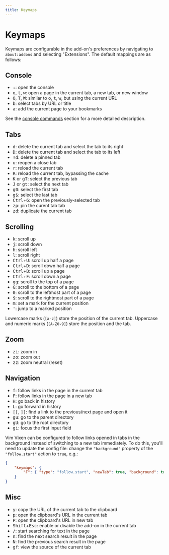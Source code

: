 ```yaml
---
title: Keymaps
---
```


# Keymaps

Keymaps are configurable in the add-on's preferences by navigating to `about:addons` and selecting "Extensions".
The default mappings are as follows:

## Console

- <kbd>:</kbd>: open the console
- <kbd>o</kbd>, <kbd>t</kbd>, <kbd>w</kbd>: open a page in the current tab, a new tab, or new window
- <kbd>O</kbd>, <kbd>T</kbd>, <kbd>W</kbd>: similar to <kbd>o</kbd>, <kbd>t</kbd>, <kbd>w</kbd>, but using the current URL
- <kbd>b</kbd>: select tabs by URL or title
- <kbd>a</kbd>: add the current page to your bookmarks

See the [console commands](./console_commands.html) section for a more detailed description.

## Tabs

- <kbd>d</kbd>: delete the current tab and select the tab to its right
- <kbd>D</kbd>: delete the current tab and select the tab to its left
- <kbd>!</kbd><kbd>d</kbd>: delete a pinned tab
- <kbd>u</kbd>: reopen a close tab
- <kbd>r</kbd>: reload the current tab
- <kbd>R</kbd>: reload the current tab, bypassing the cache
- <kbd>K</kbd> or <kbd>g</kbd><kbd>T</kbd>: select the previous tab
- <kbd>J</kbd> or <kbd>g</kbd><kbd>t</kbd>: select the next tab
- <kbd>g</kbd><kbd>0</kbd>: select the first tab
- <kbd>g</kbd><kbd>$</kbd>: select the last tab
- <kbd>Ctrl</kbd>+<kbd>6</kbd>: open the previously-selected tab
- <kbd>z</kbd><kbd>p</kbd>: pin the curent tab tab
- <kbd>z</kbd><kbd>d</kbd>: duplicate the current tab

## Scrolling

- <kbd>k</kbd>: scroll up
- <kbd>j</kbd>: scroll down
- <kbd>h</kbd>: scroll left
- <kbd>l</kbd>: scroll right
- <kbd>Ctrl</kbd>+<kbd>U</kbd>: scroll up half a page
- <kbd>Ctrl</kbd>+<kbd>D</kbd>: scroll down half a page
- <kbd>Ctrl</kbd>+<kbd>B</kbd>: scroll up a page
- <kbd>Ctrl</kbd>+<kbd>F</kbd>: scroll down a page
- <kbd>g</kbd><kbd>g</kbd>: scroll to the top of a page
- <kbd>G</kbd>: scroll to the bottom of a page
- <kbd>0</kbd>: scroll to the leftmost part of a page
- <kbd>$</kbd>: scroll to the rightmost part of a page
- <kbd>m</kbd>: set a mark for the current position
- <kbd>'</kbd>: jump to a marked position

Lowercase marks (`[a-z]`) store the position of the current tab. Uppercase and
numeric marks (`[A-Z0-9]`) store the position and the tab.

## Zoom

- <kbd>z</kbd><kbd>i</kbd>: zoom in
- <kbd>z</kbd><kbd>o</kbd>: zoom out
- <kbd>z</kbd><kbd>z</kbd>: zoom neutral (reset)

## Navigation

- <kbd>f</kbd>: follow links in the page in the current tab
- <kbd>F</kbd>: follow links in the page in a new tab
- <kbd>H</kbd>: go back in history
- <kbd>L</kbd>: go forward in history
- <kbd>[</kbd><kbd>[</kbd>, <kbd>]</kbd><kbd>]</kbd>: find a link to the previous/next page and open it
- <kbd>g</kbd><kbd>u</kbd>: go to the parent directory
- <kbd>g</kbd><kbd>U</kbd>: go to the root directory
- <kbd>g</kbd><kbd>i</kbd>: focus the first input field

Vim Vixen can be configured to follow links opened in tabs in the background
instead of switching to a new tab immediately. To do this, you'll need to update
the config file: change the `"background"` property of the `"follow.start"`
action to `true`, e.g.:

```json
{
    "keymaps": {
        "F": { "type": "follow.start", "newTab": true, "background": true }
    }
}
```

## Misc

- <kbd>y</kbd>: copy the URL of the current tab to the clipboard
- <kbd>p</kbd>: open the clipboard's URL in the current tab
- <kbd>P</kbd>: open the clipboard's URL in new tab
- <kbd>Shift</kbd>+<kbd>Esc</kbd>: enable or disable the add-on in the current tab
- <kbd>/</kbd>: start searching for text in the page
- <kbd>n</kbd>: find the next search result in the page
- <kbd>N</kbd>: find the previous search result in the page
- <kbd>g</kbd><kbd>f</kbd>: view the source of the current tab


